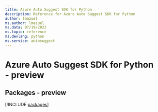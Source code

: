 ```yaml
---
title: Azure Auto Suggest SDK for Python
description: Reference for Azure Auto Suggest SDK for Python
author: lmazuel
ms.author: lmazuel
ms.data: 07/19/2023
ms.topic: reference
ms.devlang: python
ms.service: autosuggest
---
```

# Azure Auto Suggest SDK for Python - preview
## Packages - preview
[!INCLUDE [packages](auto-suggest-index.md)]